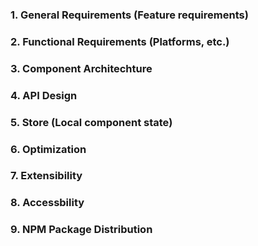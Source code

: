 ### 1. General Requirements (Feature requirements)

### 2. Functional Requirements (Platforms, etc.)

### 3. Component Architechture

### 4. API Design

### 5. Store (Local component state)

### 6. Optimization

### 7. Extensibility

### 8. Accessbility

### 9. NPM Package Distribution
